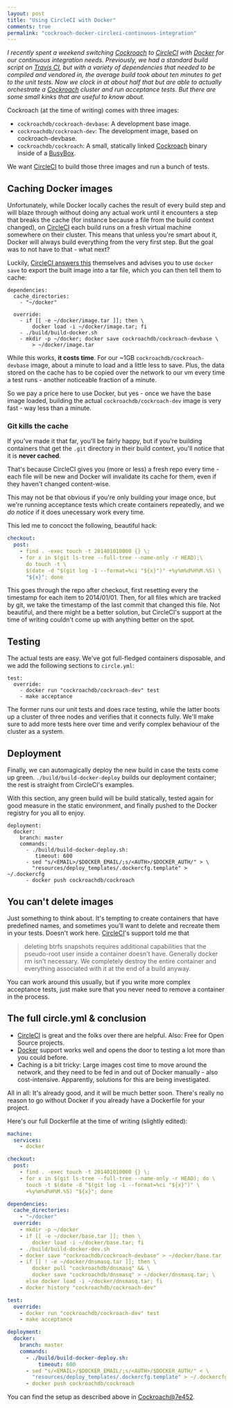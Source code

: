 ```yaml
---
layout: post
title: "Using CircleCI with Docker"
comments: true
permalink: "cockroach-docker-circleci-continuous-integration"
---
```


*I recently spent a weekend switching [Cockroach](https://github.com/cockroachdb/cockroach) to [CircleCI](http://circleci.com) with [Docker](http://docker.io) for our continuous integration needs. Previously, we had a standard build script on [Travis CI](https://travis-ci.org/), but with a variety of dependencies that needed to be compiled and vendored in, the average build took about ten minutes to get to the unit tests.
Now we clock in at about half that but are able to actually orchestrate a [Cockroach](https://github.com/cockroachdb/cockroach) cluster and run acceptance tests. But there are some small kinks that are useful to know about.*

Cockroach (at the time of writing) comes with three images:

* `cockroachdb/cockroach-devbase`: A development base image.
* `cockroachdb/cockroach-dev`: The development image, based on
 cockroach-devbase.
* `cockroachdb/cockroach`: A small, statically linked
  [Cockroach](https://github.com/cockroachdb/cockroach) binary inside
  of a [BusyBox](http://busybox.net).

We want [CircleCI](http://circleci.com) to build those three images and run a bunch of tests.

## Caching Docker images
Unfortunately, while Docker locally caches the result of every build step and will blaze through without doing any actual work until it encounters a step that breaks the cache (for instance because a file from the build context changed), on [CircleCI](http://circleci.com) each build runs on a fresh virtual machine somewhere on their cluster.
This means that unless you're smart about it, Docker will always build everything from the very first step. But the goal was to not have to that - what next?

Luckily, [CircleCI answers this](https://circleci.com/docs/docker) themselves and advises you to use `docker save` to export the built image into a tar file, which you can then tell them to cache:

```
dependencies:
  cache_directories:
    - "~/docker"

  override:
    - if [[ -e ~/docker/image.tar ]]; then \
        docker load -i ~/docker/image.tar; fi
    - ./build/build-docker.sh
    - mkdir -p ~/docker; docker save cockroachdb/cockroach-devbase \
        > ~/docker/image.tar
```

While this works, **it costs time**. For our ~1GB `cockroachdb/cockroach-devbase` image, about a minute to load and a little less to save. Plus, the data stored on the cache has to be copied over the network to our vm every time a test runs - another noticeable fraction of a minute.

So we pay a price here to use Docker, but yes - once we have the base image loaded, building the actual `cockroachdb/cockroach-dev` image is very fast - way less than a minute.

### Git kills the cache
If you've made it that far, you'll be fairly happy, but if you're building containers that get the `.git` directory in their build context, you'll notice that it is **never cached**.

That's because CircleCI gives you (more or less) a fresh repo every time - each file will be new and Docker will invalidate its cache for them, even if they haven't changed content-wise.

This may not be that obvious if you're only building your image once, but we're running acceptance tests which create containers repeatedly, and we *do notice* if it does unecessary work every time.

This led me to concoct the following, beautiful hack:

```yaml
checkout:
  post:
    - find . -exec touch -t 201401010000 {} \;
    - for x in $(git ls-tree --full-tree --name-only -r HEAD);\
      do touch -t \
      $(date -d "$(git log -1 --format=%ci "${x}")" +%y%m%d%H%M.%S) \
      "${x}"; done
```

This goes through the repo after checkout, first resetting every the timestamp for each item to 2014/01/01. Then, for all files which are tracked by git, we take the timestamp of the last commit that changed this file.
Not beautiful, and there might be a better solution, but CircleCI's support at the time of writing couldn't come up with anything better on the spot.

## Testing
The actual tests are easy. We've got full-fledged containers disposable, and we add the following sections to `circle.yml`:

```
test:
  override:
    - docker run "cockroachdb/cockroach-dev" test
    - make acceptance
```

The former runs our unit tests and does race testing, while the latter boots up a cluster of three nodes and verifies that it connects fully. We'll make sure to add more tests here over time and verify complex behaviour of the cluster as a system.

## Deployment

Finally, we can automagically deploy the new build in case the tests come up green. `./build/build-docker-deploy` builds our deployment container; the rest is straight from CircleCI's examples.

With this section, any green build will be build statically, tested again for good measure in the static environment, and finally pushed to the Docker registry for you all to enjoy.

```
deployment:
  docker:
    branch: master
    commands:
      - ./build/build-docker-deploy.sh:
         timeout: 600
      - sed "s/<EMAIL>/$DOCKER_EMAIL/;s/<AUTH>/$DOCKER_AUTH/" > \
        "resources/deploy_templates/.dockercfg.template" > ~/.dockercfg
      - docker push cockroachdb/cockroach
```

## You can't delete images
Just something to think about. It's tempting to create containers that have predefined names, and sometimes you'll want to delete and recreate them in your tests. Doesn't work here.
[CircleCI](http://circleci.com)'s support told me that

> deleting btrfs snapshots requires additional capabilities that the
> pseudo-root user inside a container doesn't have. Generally docker rm isn't
> necessary. We completely destroy the entire container and everything associated with it at the end of a build anyway.


You can work around this usually, but if you write more complex acceptance tests, just make sure that you never need to remove a container in the process.

## The full circle.yml & conclusion

* [CircleCI](http://circleci.com) is great and the folks over there are
  helpful. Also: Free for Open Source projects.
* [Docker](http://docker.io) support works well and opens the door to
  testing a lot more than you could before.
* Caching is a bit tricky: Large images cost time to move around the network,
  and they need to be fed in and out of Docker manually - also cost-intensive.
  Apparently, solutions for this are being investigated.

All in all: It's already good, and it will be much better soon. There's really no reason to go without Docker if you already have a Dockerfile for your project.

Here's our full Dockerfile at the time of writing (slightly edited):

```yaml
machine:
  services:
    - docker

checkout:
  post:
    - find . -exec touch -t 201401010000 {} \;
    - for x in $(git ls-tree --full-tree --name-only -r HEAD); do \
      touch -t $(date -d "$(git log -1 --format=%ci "${x}")" \
      +%y%m%d%H%M.%S) "${x}"; done

dependencies:
  cache_directories:
    - "~/docker"
  override:
    - mkdir -p ~/docker
    - if [[ -e ~/docker/base.tar ]]; then \
        docker load -i ~/docker/base.tar; fi
    - ./build/build-docker-dev.sh
    - docker save "cockroachdb/cockroach-devbase" > ~/docker/base.tar
    - if [[ ! -e ~/docker/dnsmasq.tar ]]; then \
        docker pull "cockroachdb/dnsmasq" && \
        docker save "cockroachdb/dnsmasq" > ~/docker/dnsmasq.tar; \
      else docker load -i ~/docker/dnsmasq.tar; fi
    - docker history "cockroachdb/cockroach-dev"

test:
  override:
    - docker run "cockroachdb/cockroach-dev" test
    - make acceptance

deployment:
  docker:
    branch: master
    commands:
      - ./build/build-docker-deploy.sh:
          timeout: 600
      - sed "s/<EMAIL>/$DOCKER_EMAIL/;s/<AUTH>/$DOCKER_AUTH/" < \
        "resources/deploy_templates/.dockercfg.template" > ~/.dockercfg
      - docker push cockroachdb/cockroach
```

You can find the setup as described above in [Cockroach@7e452](https://github.com/cockroachdb/cockroach/tree/7e452c2a8a9537e4ba5906ccc8a54c50b06885fb).
